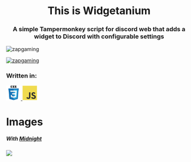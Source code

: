 <h1 align="center">This is Widgetanium</h1>
<h3 align="center">A simple Tampermonkey script for discord web that adds a widget to Discord with configurable settings</h3>

<p align="left"> <img src="https://komarev.com/ghpvc/?username=zapgaming&label=Profile%20views&color=0e75b6&style=flat" alt="zapgaming" /> </p>

<p align="left"> <a href="https://github.com/ryo-ma/github-profile-trophy"><img src="https://github-profile-trophy.vercel.app/?username=zapgaming" alt="zapgaming" /></a> </p>

<h3 align="left">Written in:</h3>
<p align="left"> <a href="https://www.w3schools.com/css/" target="_blank" rel="noreferrer"> <img src="https://raw.githubusercontent.com/devicons/devicon/master/icons/css3/css3-original-wordmark.svg" alt="css3" width="40" height="40"/> </a> <a href="https://developer.mozilla.org/en-US/docs/Web/JavaScript" target="_blank" rel="noreferrer"> <img src="https://raw.githubusercontent.com/devicons/devicon/master/icons/javascript/javascript-original.svg" alt="javascript" width="40" height="40"/> </a> </p>

# Images
##### With [Midnight](https://github.com/refact0r/midnight-discord)

![](https://ik.imagekit.io/zapgaming/image_2025-07-17_130850332.png?updatedAt=1752728936183)
